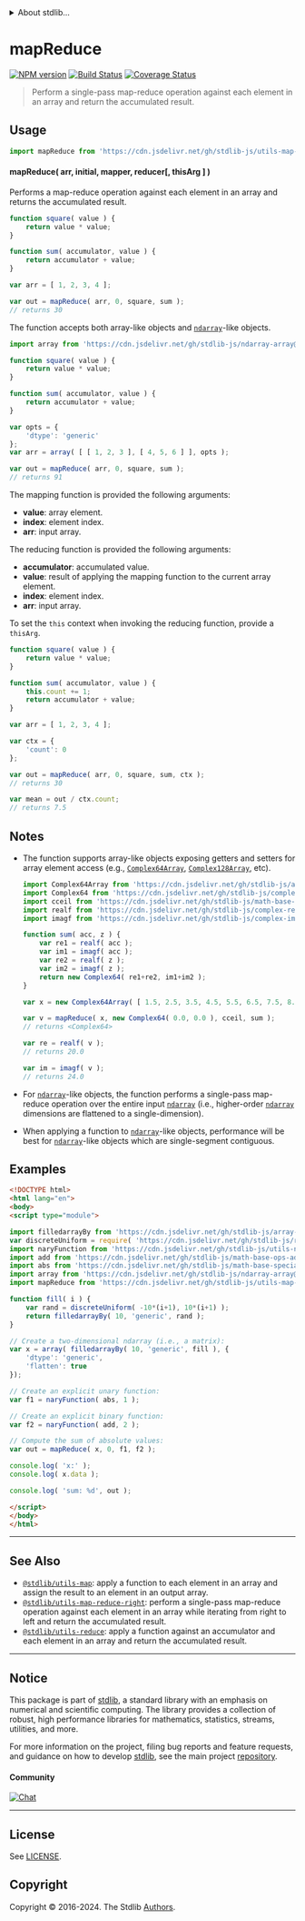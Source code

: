 <!--

@license Apache-2.0

Copyright (c) 2022 The Stdlib Authors.

Licensed under the Apache License, Version 2.0 (the "License");
you may not use this file except in compliance with the License.
You may obtain a copy of the License at

   http://www.apache.org/licenses/LICENSE-2.0

Unless required by applicable law or agreed to in writing, software
distributed under the License is distributed on an "AS IS" BASIS,
WITHOUT WARRANTIES OR CONDITIONS OF ANY KIND, either express or implied.
See the License for the specific language governing permissions and
limitations under the License.

-->


<details>
  <summary>
    About stdlib...
  </summary>
  <p>We believe in a future in which the web is a preferred environment for numerical computation. To help realize this future, we've built stdlib. stdlib is a standard library, with an emphasis on numerical and scientific computation, written in JavaScript (and C) for execution in browsers and in Node.js.</p>
  <p>The library is fully decomposable, being architected in such a way that you can swap out and mix and match APIs and functionality to cater to your exact preferences and use cases.</p>
  <p>When you use stdlib, you can be absolutely certain that you are using the most thorough, rigorous, well-written, studied, documented, tested, measured, and high-quality code out there.</p>
  <p>To join us in bringing numerical computing to the web, get started by checking us out on <a href="https://github.com/stdlib-js/stdlib">GitHub</a>, and please consider <a href="https://opencollective.com/stdlib">financially supporting stdlib</a>. We greatly appreciate your continued support!</p>
</details>

# mapReduce

[![NPM version][npm-image]][npm-url] [![Build Status][test-image]][test-url] [![Coverage Status][coverage-image]][coverage-url] <!-- [![dependencies][dependencies-image]][dependencies-url] -->

> Perform a single-pass map-reduce operation against each element in an array and return the accumulated result.

<!-- Section to include introductory text. Make sure to keep an empty line after the intro `section` element and another before the `/section` close. -->

<section class="intro">

</section>

<!-- /.intro -->

<!-- Package usage documentation. -->



<section class="usage">

## Usage

```javascript
import mapReduce from 'https://cdn.jsdelivr.net/gh/stdlib-js/utils-map-reduce@esm/index.mjs';
```

#### mapReduce( arr, initial, mapper, reducer\[, thisArg ] )

Performs a map-reduce operation against each element in an array and returns the accumulated result.

```javascript
function square( value ) {
    return value * value;
}

function sum( accumulator, value ) {
    return accumulator + value;
}

var arr = [ 1, 2, 3, 4 ];

var out = mapReduce( arr, 0, square, sum );
// returns 30
```

The function accepts both array-like objects and [`ndarray`][@stdlib/ndarray/ctor]-like objects.

```javascript
import array from 'https://cdn.jsdelivr.net/gh/stdlib-js/ndarray-array@esm/index.mjs';

function square( value ) {
    return value * value;
}

function sum( accumulator, value ) {
    return accumulator + value;
}

var opts = {
    'dtype': 'generic'
};
var arr = array( [ [ 1, 2, 3 ], [ 4, 5, 6 ] ], opts );

var out = mapReduce( arr, 0, square, sum );
// returns 91
```

The mapping function is provided the following arguments:

-   **value**: array element.
-   **index**: element index.
-   **arr**: input array.

The reducing function is provided the following arguments:

-   **accumulator**: accumulated value.
-   **value**: result of applying the mapping function to the current array element.
-   **index**: element index.
-   **arr**: input array.

To set the `this` context when invoking the reducing function, provide a `thisArg`.

<!-- eslint-disable no-invalid-this -->

```javascript
function square( value ) {
    return value * value;
}

function sum( accumulator, value ) {
    this.count += 1;
    return accumulator + value;
}

var arr = [ 1, 2, 3, 4 ];

var ctx = {
    'count': 0
};

var out = mapReduce( arr, 0, square, sum, ctx );
// returns 30

var mean = out / ctx.count;
// returns 7.5
```

</section>

<!-- /.usage -->

<!-- Package usage notes. Make sure to keep an empty line after the `section` element and another before the `/section` close. -->

<section class="notes">

## Notes

-   The function supports array-like objects exposing getters and setters for array element access (e.g., [`Complex64Array`][@stdlib/array/complex64], [`Complex128Array`][@stdlib/array/complex128], etc).

    ```javascript
    import Complex64Array from 'https://cdn.jsdelivr.net/gh/stdlib-js/array-complex64@esm/index.mjs';
    import Complex64 from 'https://cdn.jsdelivr.net/gh/stdlib-js/complex-float32@esm/index.mjs';
    import cceil from 'https://cdn.jsdelivr.net/gh/stdlib-js/math-base-special-cceil@esm/index.mjs';
    import realf from 'https://cdn.jsdelivr.net/gh/stdlib-js/complex-realf@esm/index.mjs';
    import imagf from 'https://cdn.jsdelivr.net/gh/stdlib-js/complex-imagf@esm/index.mjs';

    function sum( acc, z ) {
        var re1 = realf( acc );
        var im1 = imagf( acc );
        var re2 = realf( z );
        var im2 = imagf( z );
        return new Complex64( re1+re2, im1+im2 );
    }

    var x = new Complex64Array( [ 1.5, 2.5, 3.5, 4.5, 5.5, 6.5, 7.5, 8.5 ] );

    var v = mapReduce( x, new Complex64( 0.0, 0.0 ), cceil, sum );
    // returns <Complex64>

    var re = realf( v );
    // returns 20.0

    var im = imagf( v );
    // returns 24.0
    ```

-   For [`ndarray`][@stdlib/ndarray/ctor]-like objects, the function performs a single-pass map-reduce operation over the entire input [`ndarray`][@stdlib/ndarray/ctor] (i.e., higher-order [`ndarray`][@stdlib/ndarray/ctor] dimensions are flattened to a single-dimension).

-   When applying a function to [`ndarray`][@stdlib/ndarray/ctor]-like objects, performance will be best for [`ndarray`][@stdlib/ndarray/ctor]-like objects which are single-segment contiguous.

</section>

<!-- /.notes -->

<!-- Package usage examples. -->

<section class="examples">

## Examples

<!-- eslint no-undef: "error" -->

```html
<!DOCTYPE html>
<html lang="en">
<body>
<script type="module">

import filledarrayBy from 'https://cdn.jsdelivr.net/gh/stdlib-js/array-filled-by@esm/index.mjs';
var discreteUniform = require( 'https://cdn.jsdelivr.net/gh/stdlib-js/random-base-discrete-uniform' ).factory;
import naryFunction from 'https://cdn.jsdelivr.net/gh/stdlib-js/utils-nary-function@esm/index.mjs';
import add from 'https://cdn.jsdelivr.net/gh/stdlib-js/math-base-ops-add@esm/index.mjs';
import abs from 'https://cdn.jsdelivr.net/gh/stdlib-js/math-base-special-abs@esm/index.mjs';
import array from 'https://cdn.jsdelivr.net/gh/stdlib-js/ndarray-array@esm/index.mjs';
import mapReduce from 'https://cdn.jsdelivr.net/gh/stdlib-js/utils-map-reduce@esm/index.mjs';

function fill( i ) {
    var rand = discreteUniform( -10*(i+1), 10*(i+1) );
    return filledarrayBy( 10, 'generic', rand );
}

// Create a two-dimensional ndarray (i.e., a matrix):
var x = array( filledarrayBy( 10, 'generic', fill ), {
    'dtype': 'generic',
    'flatten': true
});

// Create an explicit unary function:
var f1 = naryFunction( abs, 1 );

// Create an explicit binary function:
var f2 = naryFunction( add, 2 );

// Compute the sum of absolute values:
var out = mapReduce( x, 0, f1, f2 );

console.log( 'x:' );
console.log( x.data );

console.log( 'sum: %d', out );

</script>
</body>
</html>
```

</section>

<!-- /.examples -->

<!-- Section to include cited references. If references are included, add a horizontal rule *before* the section. Make sure to keep an empty line after the `section` element and another before the `/section` close. -->

<section class="references">

</section>

<!-- /.references -->

<!-- Section for related `stdlib` packages. Do not manually edit this section, as it is automatically populated. -->

<section class="related">

* * *

## See Also

-   <span class="package-name">[`@stdlib/utils-map`][@stdlib/utils/map]</span><span class="delimiter">: </span><span class="description">apply a function to each element in an array and assign the result to an element in an output array.</span>
-   <span class="package-name">[`@stdlib/utils-map-reduce-right`][@stdlib/utils/map-reduce-right]</span><span class="delimiter">: </span><span class="description">perform a single-pass map-reduce operation against each element in an array while iterating from right to left and return the accumulated result.</span>
-   <span class="package-name">[`@stdlib/utils-reduce`][@stdlib/utils/reduce]</span><span class="delimiter">: </span><span class="description">apply a function against an accumulator and each element in an array and return the accumulated result.</span>

</section>

<!-- /.related -->

<!-- Section for all links. Make sure to keep an empty line after the `section` element and another before the `/section` close. -->


<section class="main-repo" >

* * *

## Notice

This package is part of [stdlib][stdlib], a standard library with an emphasis on numerical and scientific computing. The library provides a collection of robust, high performance libraries for mathematics, statistics, streams, utilities, and more.

For more information on the project, filing bug reports and feature requests, and guidance on how to develop [stdlib][stdlib], see the main project [repository][stdlib].

#### Community

[![Chat][chat-image]][chat-url]

---

## License

See [LICENSE][stdlib-license].


## Copyright

Copyright &copy; 2016-2024. The Stdlib [Authors][stdlib-authors].

</section>

<!-- /.stdlib -->

<!-- Section for all links. Make sure to keep an empty line after the `section` element and another before the `/section` close. -->

<section class="links">

[npm-image]: http://img.shields.io/npm/v/@stdlib/utils-map-reduce.svg
[npm-url]: https://npmjs.org/package/@stdlib/utils-map-reduce

[test-image]: https://github.com/stdlib-js/utils-map-reduce/actions/workflows/test.yml/badge.svg?branch=v0.2.0
[test-url]: https://github.com/stdlib-js/utils-map-reduce/actions/workflows/test.yml?query=branch:v0.2.0

[coverage-image]: https://img.shields.io/codecov/c/github/stdlib-js/utils-map-reduce/main.svg
[coverage-url]: https://codecov.io/github/stdlib-js/utils-map-reduce?branch=main

<!--

[dependencies-image]: https://img.shields.io/david/stdlib-js/utils-map-reduce.svg
[dependencies-url]: https://david-dm.org/stdlib-js/utils-map-reduce/main

-->

[chat-image]: https://img.shields.io/gitter/room/stdlib-js/stdlib.svg
[chat-url]: https://app.gitter.im/#/room/#stdlib-js_stdlib:gitter.im

[stdlib]: https://github.com/stdlib-js/stdlib

[stdlib-authors]: https://github.com/stdlib-js/stdlib/graphs/contributors

[umd]: https://github.com/umdjs/umd
[es-module]: https://developer.mozilla.org/en-US/docs/Web/JavaScript/Guide/Modules

[deno-url]: https://github.com/stdlib-js/utils-map-reduce/tree/deno
[deno-readme]: https://github.com/stdlib-js/utils-map-reduce/blob/deno/README.md
[umd-url]: https://github.com/stdlib-js/utils-map-reduce/tree/umd
[umd-readme]: https://github.com/stdlib-js/utils-map-reduce/blob/umd/README.md
[esm-url]: https://github.com/stdlib-js/utils-map-reduce/tree/esm
[esm-readme]: https://github.com/stdlib-js/utils-map-reduce/blob/esm/README.md
[branches-url]: https://github.com/stdlib-js/utils-map-reduce/blob/main/branches.md

[stdlib-license]: https://raw.githubusercontent.com/stdlib-js/utils-map-reduce/main/LICENSE

[@stdlib/ndarray/ctor]: https://github.com/stdlib-js/ndarray-ctor/tree/esm

[@stdlib/array/complex64]: https://github.com/stdlib-js/array-complex64/tree/esm

[@stdlib/array/complex128]: https://github.com/stdlib-js/array-complex128/tree/esm

<!-- <related-links> -->

[@stdlib/utils/map]: https://github.com/stdlib-js/utils-map/tree/esm

[@stdlib/utils/map-reduce-right]: https://github.com/stdlib-js/utils-map-reduce-right/tree/esm

[@stdlib/utils/reduce]: https://github.com/stdlib-js/utils-reduce/tree/esm

<!-- </related-links> -->

</section>

<!-- /.links -->
